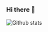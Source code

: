 ### Hi there 👋

![Github stats](https://github-readme-stats.vercel.app/api?username=metehancelik&theme=gotham&show_icons=true&count_private=true)
<!--
**metehancelik/metehancelik** is a ✨ _special_ ✨ repository because its `README.md` (this file) appears on your GitHub profile.

Here are some ideas to get you started:

- 🔭 I’m currently working on ...
- 🌱 I’m currently learning ...
- 👯 I’m looking to collaborate on ...
- 🤔 I’m looking for help with ...
- 💬 Ask me about ...
- 📫 How to reach me: ...
- 😄 Pronouns: ...
- ⚡ Fun fact: ...
-->
